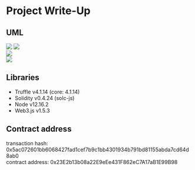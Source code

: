 # Project Write-Up  
[//]: # (Image References)

[image1]: ./UML/SequenceDiagram.png
[image2]: ./UML/ActivityDiagram.png
[image3]: ./UML/UMLStateDiagram.png
[image4]: ./UML/UMLClass.png

## UML  
![][image2] 
![][image1]  
![][image3]  
![][image4]  

## Libraries   
- Truffle v4.1.14 (core: 4.1.14)  
- Solidity v0.4.24 (solc-js)  
- Node v12.16.2  
- Web3.js v1.5.3  
## Contract address  
transaction hash: 0x5ac072601bb6068427fad1cef7b9c1bb4301934b791bd81155abda7cd64d8ab0  
contract address: 0x23E2b13b08a22E9eEe431F862eC7A17aB1E99B98